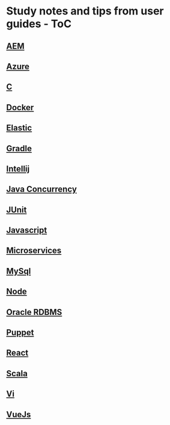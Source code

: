 # Study notes and tips from user guides - ToC

## [AEM](https://github.com/josephh/cheats/blob/master/aem/aem.md)
## [Azure](https://github.com/josephh/cheats/blob/master/azure-swap.md)
## [C](https://github.com/josephh/cheats/blob/master/C.md)
## [Docker](https://github.com/josephh/cheats/blob/master/docker.md)
## [Elastic](https://github.com/josephh/cheats/blob/master/elastic.md)
## [Gradle](https://github.com/josephh/cheats/blob/master/gradle_cheatsheet.md)
## [Intellij](https://github.com/josephh/cheats/blob/master/intellij-cheatsheet.md)
## [Java Concurrency](https://github.com/josephh/cheats/blob/master/java_concurrency.md)
## [JUnit](https://github.com/josephh/cheats/blob/master/junit.md)
## [Javascript](https://github.com/josephh/cheats/blob/master/advanced_js_notes.md)
## [Microservices](https://github.com/josephh/cheats/blob/master/microservices.md)
## [MySql](https://github.com/josephh/cheats/blob/master/mysql.md)
## [Node](https://github.com/josephh/cheats/blob/master/node_cheatsheet.md)
## [Oracle RDBMS](https://github.com/josephh/cheats/blob/master/Oracle_cheet.md#oracle-cheat-sheet)
## [Puppet](https://github.com/josephh/cheats/blob/master/puppet.md)
## [React](https://github.com/josephh/cheats/blob/master/react.md)
## [Scala](https://github.com/josephh/cheats/blob/master/scala_notes.md)
## [Vi](https://github.com/josephh/cheats/blob/vi.md)
## [VueJs](https://github.com/josephh/cheats/blob/vue.md)
